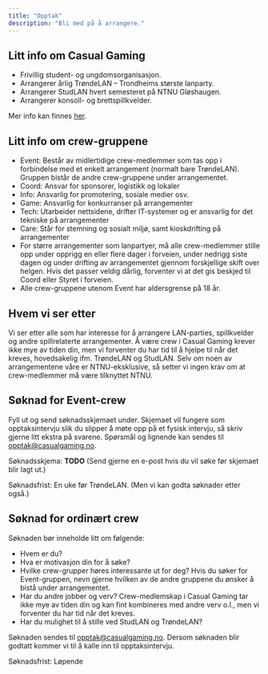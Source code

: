```yaml
---
title: "Opptak"
description: "Bli med på å arrangere."
---
```


## Litt info om Casual Gaming

- Frivillig student- og ungdomsorganisasjon.
- Arrangerer årlig TrøndeLAN – Trondheims største lanparty.
- Arrangerer StudLAN hvert semesteret på NTNU Gløshaugen.
- Arrangerer konsoll- og brettspillkvelder.

Mer info kan finnes [her](/om/).

## Litt info om crew-gruppene

- Event: Består av midlertidige crew-medlemmer som tas opp i forbindelse med et enkelt arrangement (normalt bare TrøndeLAN). Gruppen bistår de andre crew-gruppene under arrangementet.
- Coord: Ansvar for sponsorer, logistikk og lokaler
- Info: Ansvarlig for promotering, sosiale medier osv.
- Game: Ansvarlig for konkurranser på arrangementer
- Tech: Utarbeider nettsidene, drifter IT-systemer og er ansvarlig for det tekniske på arrangementer
- Care: Står for stemning og sosialt miljø, samt kioskdrifting på arrangementer
- For større arrangementer som lanpartyer, må alle crew-medlemmer stille opp under opprigg en eller flere dager i forveien, under nedrigg siste dagen og under drifting av arrangementet gjennom forskjellige skift over helgen. Hvis det passer veldig dårlig, forventer vi at det gis beskjed til Coord eller Styret i forveien.
- Alle crew-gruppene utenom Event har aldersgrense på 18 år.

## Hvem vi ser etter
Vi ser etter alle som har interesse for å arrangere LAN-parties, spillkvelder og andre spillrelaterte arrangementer. Å være crew i Casual Gaming krever ikke mye av tiden din, men vi forventer du har tid til å hjelpe til når det kreves, hovedsakelig ifm. TrøndeLAN og StudLAN. Selv om noen av arrangementene våre er NTNU-eksklusive, så setter vi ingen krav om at crew-medlemmer må være tilknyttet NTNU.

## Søknad for Event-crew
Fyll ut og send søknadsskjemaet under. Skjemaet vil fungere som opptaksintervju slik du slipper å møte opp på et fysisk intervju, så skriv gjerne litt ekstra på svarene. Spørsmål og lignende kan sendes til [opptak@casualgaming.no](mailto:opptak@casualgaming.no).

Søknadsskjema: **TODO** (Send gjerne en e-post hvis du vil søke før skjemaet blir lagt ut.)

Søknadsfrist: En uke før TrøndeLAN. (Men vi kan godta søknader etter også.)

## Søknad for ordinært crew
Søknaden bør inneholde litt om følgende:

- Hvem er du?
- Hva er motivasjon din for å søke?
- Hvilke crew-grupper høres interessante ut for deg? Hvis du søker for Event-gruppen, nevn gjerne hvilken av de andre gruppene du ønsker å bistå under arrangementet.
- Har du andre jobber og verv? Crew-medlemskap i Casual Gaming tar ikke mye av tiden din og kan fint kombineres med andre verv o.l., men vi forventer du har tid når det kreves.
- Har du mulighet til å stille ved StudLAN og TrøndeLAN?

Søknaden sendes til [opptak@casualgaming.no](mailto:opptak@casualgaming.no). Dersom søknaden blir godtatt kommer vi til å kalle inn til opptaksintervju.

Søknadsfrist: Løpende
